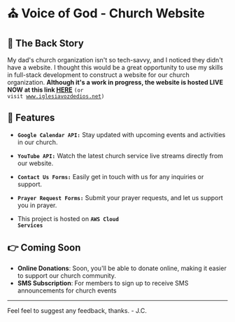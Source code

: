 # ⛪️ Voice of God - Church Website

## 📕 The Back Story

My dad's church organization isn't so tech-savvy, and I noticed they didn't have a website. I thought this would be a great opportunity to use my skills in full-stack development to construct a website for our church organization. <strong>Although it's a work in progress, the website is hosted LIVE NOW at this link [HERE](https://www.iglesiavozdedios.net)</strong> <code>(or visit www.iglesiavozdedios.net)</code>

## 🌟 Features

- <code>**Google Calendar API:**</code> Stay updated with upcoming events and activities in our church.
  
- <code>**YouTube API:**</code> Watch the latest church service live streams directly from our website.
  
- <code>**Contact Us Forms:**</code> Easily get in touch with us for any inquiries or support.
  
- <code>**Prayer Request Forms:**</code> Submit your prayer requests, and let us support you in prayer.

- This project is hosted on <code>**AWS Cloud Services**</code>

## 👉 Coming Soon

- **Online Donations**: Soon, you'll be able to donate online, making it easier to support our church community.
- **SMS Subscription**: For members to sign up to receive SMS announcements for church events

---

Feel feel to suggest any feedback, thanks. - J.C. 
